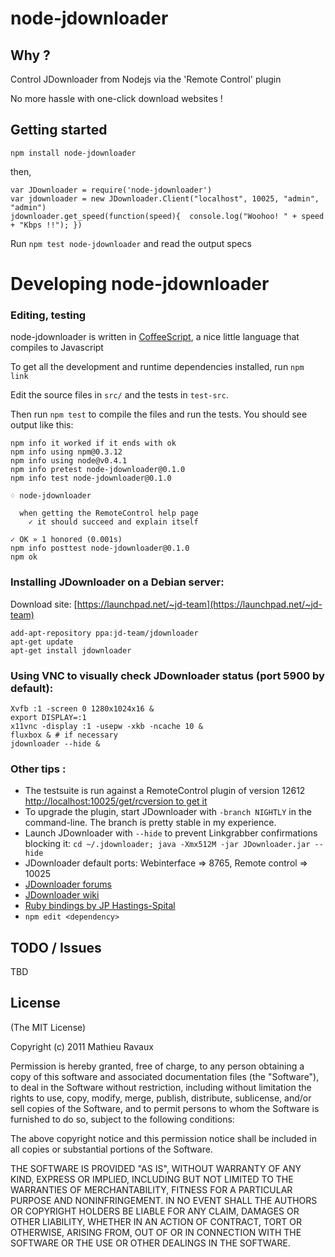 # node-jdownloader #

## Why ? ##

Control JDownloader from Nodejs via the 'Remote Control' plugin

No more hassle with one-click download websites !

## Getting started ##
    npm install node-jdownloader
then,

    var JDownloader = require('node-jdownloader')
    var jdownloader = new JDownloader.Client("localhost", 10025, "admin", "admin")
    jdownloader.get_speed(function(speed){  console.log("Woohoo! " + speed + "Kbps !!"); })


Run `npm test node-jdownloader` and read the output specs

# Developing node-jdownloader #

### Editing, testing ###

node-jdownloader is written in [CoffeeScript](http://jashkenas.github.com/coffee-script/), a nice little language that compiles to Javascript

To get all the development and runtime dependencies installed, run `npm link`

Edit the source files in `src/` and the tests in `test-src`.

Then run `npm test` to compile the files and run the tests. You should see output like this:

    npm info it worked if it ends with ok
    npm info using npm@0.3.12
    npm info using node@v0.4.1
    npm info pretest node-jdownloader@0.1.0
    npm info test node-jdownloader@0.1.0
    
    ♢ node-jdownloader
    
      when getting the RemoteControl help page
        ✓ it should succeed and explain itself
     
    ✓ OK » 1 honored (0.001s)
    npm info posttest node-jdownloader@0.1.0
    npm ok



### Installing JDownloader on a Debian server: ###

Download site: [https://launchpad.net/~jd-team](https://launchpad.net/~jd-team)

    add-apt-repository ppa:jd-team/jdownloader
    apt-get update
    apt-get install jdownloader

### Using VNC to visually check JDownloader status (port 5900 by default): ###
    Xvfb :1 -screen 0 1280x1024x16 &
    export DISPLAY=:1
    x11vnc -display :1 -usepw -xkb -ncache 10 &
    fluxbox & # if necessary
    jdownloader --hide &

### Other tips : ###

 * The testsuite is run against a RemoteControl plugin of version 12612 [http://localhost:10025/get/rcversion to get it](http://localhost:10025/get/rcversion)
 * To upgrade the plugin, start JDownloader with `-branch NIGHTLY` in the command-line. The branch is pretty stable in my experience.
 * Launch JDownloader with `--hide` to prevent Linkgrabber confirmations blocking it:
    `cd ~/.jdownloader; java -Xmx512M -jar JDownloader.jar --hide`
 * JDownloader default ports: Webinterface => 8765, Remote control => 10025
 * [JDownloader forums](http://board.jdownloader.org/)
 * [JDownloader wiki](http://jdownloader.org:8081/knowledge/wiki/start)
 * [Ruby bindings by JP Hastings-Spital](https://github.com/jphastings/jd-control/)
 * `npm edit <dependency>`

## TODO / Issues ##
TBD

## License ##

(The MIT License)

Copyright (c) 2011 Mathieu Ravaux

Permission is hereby granted, free of charge, to any person obtaining
a copy of this software and associated documentation files (the
"Software"), to deal in the Software without restriction, including
without limitation the rights to use, copy, modify, merge, publish,
distribute, sublicense, and/or sell copies of the Software, and to
permit persons to whom the Software is furnished to do so, subject to
the following conditions:

The above copyright notice and this permission notice shall be
included in all copies or substantial portions of the Software.

THE SOFTWARE IS PROVIDED "AS IS", WITHOUT WARRANTY OF ANY KIND,
EXPRESS OR IMPLIED, INCLUDING BUT NOT LIMITED TO THE WARRANTIES OF
MERCHANTABILITY, FITNESS FOR A PARTICULAR PURPOSE AND
NONINFRINGEMENT. IN NO EVENT SHALL THE AUTHORS OR COPYRIGHT HOLDERS BE
LIABLE FOR ANY CLAIM, DAMAGES OR OTHER LIABILITY, WHETHER IN AN ACTION
OF CONTRACT, TORT OR OTHERWISE, ARISING FROM, OUT OF OR IN CONNECTION
WITH THE SOFTWARE OR THE USE OR OTHER DEALINGS IN THE SOFTWARE.